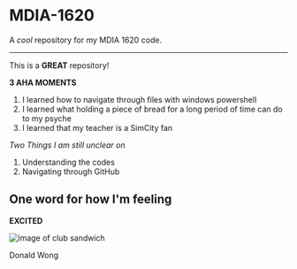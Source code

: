 # MDIA-1620
A *cool* repository for my MDIA 1620 code.

---------
This is a **GREAT** repository!

**3 AHA MOMENTS**
1. I learned how to navigate through files with windows powershell
2. I learned what holding a piece of bread for a long period of time can do to my psyche
3. I learned that my teacher is a SimCity fan

*Two Things I am still unclear on*
1. Understanding the codes
2. Navigating through GitHub

## One word for how I'm feeling

**EXCITED**

![image of club sandwich](https://www.foodandwine.com/thmb/XdxTq3crr7v8zwtVIT9vra4oNno=/750x0/filters:no_upscale():max_bytes(150000):strip_icc():format(webp)/Classic-Club-Sandwich-FT-RECIPE0523-99327c9c87214026b9419b949ee13a9c.jpg)

Donald Wong

